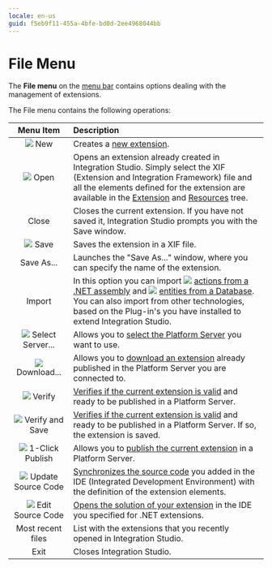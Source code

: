 ```yaml
---
locale: en-us
guid: f5eb9f11-455a-4bfe-bd0d-2ee4968044bb
---
```


# File Menu

The **File menu** on the [menu bar](<../../workspace.md>) contains options dealing with the management of extensions.

The File menu contains the following operations:

Menu Item | Description
:--------:|:-----------
![](images/file-new.gif) New | Creates a [new extension](<../../../../extensibility-and-integration/integration-studio/extension-life-cycle/extension-create.md>).
![](images/file-open.gif) Open | Opens an extension already created in Integration Studio. Simply select the XIF (Extension and Integration Framework) file and all the elements defined for the extension are available in the [Extension](<../../multi-tree-navigator.md>) and [Resources](<../../resources-tree.md>) tree.
Close | Closes the current extension. If you have not saved it, Integration Studio prompts you with the Save window.
![](images/file-save.gif) Save | Saves the extension in a XIF file.
Save As... | Launches the "Save As..." window, where you can specify the name of the extension.
Import | In this option you can import ![](images/net-wizard.gif) [actions from a .NET assembly](<../../../../extensibility-and-integration/integration-studio/managing-extensions/net-assembly-import-action.md>) and ![](images/database-wizard.gif) [entities from a Database](<../../../../extensibility-and-integration/integration-studio/managing-extensions/entity-import-from-database.md>). You can also import from other technologies, based on the Plug-in's you have installed to extend Integration Studio.
![](images/connect-server.gif) Select Server... | Allows you to [select the Platform Server](<server-select-window.md>) you want to use.
![](images/download-icon.gif) Download... | Allows you to [download an extension](<../../../../extensibility-and-integration/integration-studio/managing-extensions/extension-download.md>) already published in the Platform Server you are connected to.
![](images/validate.gif) Verify | [Verifies if the current extension is valid](<../../../../extensibility-and-integration/integration-studio/extension-life-cycle/extension-verify.md>) and ready to be published in a Platform Server.
![](images/verify-save-icon.gif) Verify and Save | [Verifies if the current extension is valid](<../../../../extensibility-and-integration/integration-studio/extension-life-cycle/extension-verify.md>) and ready to be published in a Platform Server. If so, the extension is saved.
![](images/1-click-publish-icon.gif) 1-Click Publish | Allows you to [publish the current extension](<../../../../extensibility-and-integration/integration-studio/extension-life-cycle/extension-1-cp.md>) in a Platform Server.
![](images/update-source-code.gif) Update Source Code | [Synchronizes the source code](<../../../../extensibility-and-integration/integration-studio/extension-life-cycle/extension-update-source-code.md>) you added in the IDE (Integrated Development Environment) with the definition of the extension elements.
![](images/launch-ide-net.gif) Edit Source Code | [Opens the solution of your extension](<../../../../extensibility-and-integration/integration-studio/extension-life-cycle/extension-code-edit.md>) in the IDE you specified for .NET extensions.
Most recent files | List with the extensions that you recently opened in Integration Studio.
Exit | Closes Integration Studio.
